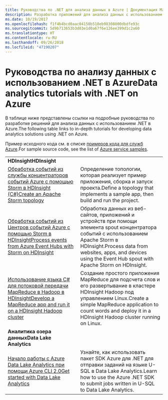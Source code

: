 ```yaml
---
title: Руководства по .NET для анализа данных в Azure | Документация Майкрософт
description: Разработка приложений для анализа данных с использованием служб Microsoft Azure.
ms.date: 10/19/2017
ms.openlocfilehash: f1f4b4bcd0aac04150b510eb98308800dbdfe93c
ms.sourcegitcommit: 5d9b713653b3d03e1d0a67f6e126ee399d1c2a60
ms.translationtype: HT
ms.contentlocale: ru-RU
ms.lasthandoff: 09/26/2018
ms.locfileid: "47190207"
---
```

# <a name="data-analytics-tutorials-with-net-on-azure"></a><span data-ttu-id="1eb25-103">Руководства по анализу данных с использованием .NET в Azure</span><span class="sxs-lookup"><span data-stu-id="1eb25-103">Data analytics tutorials with .NET on Azure</span></span>

<span data-ttu-id="1eb25-104">В таблице ниже представлены ссылки на подробные руководства по разработке решений для анализа данных с использованием .NET в Azure.</span><span class="sxs-lookup"><span data-stu-id="1eb25-104">The following table links to in-depth tutorials for developing data analytics solutions using .NET on Azure.</span></span> 

<span data-ttu-id="1eb25-105">Пример исходного кода см. в списке [примеров кода для служб Azure](https://azure.microsoft.com/resources/samples/?platform=dotnet).</span><span class="sxs-lookup"><span data-stu-id="1eb25-105">For sample source code, see the list of [Azure service samples](https://azure.microsoft.com/resources/samples/?platform=dotnet).</span></span>

| | |
|---|---|
| <span data-ttu-id="1eb25-106">**HDInsight**</span><span class="sxs-lookup"><span data-stu-id="1eb25-106">**HDInsight**</span></span> | |
| <span data-ttu-id="1eb25-107">[Обработка событий из службы концентраторов событий Azure с помощью Storm в HDInsight (C#)][1]</span><span class="sxs-lookup"><span data-stu-id="1eb25-107">[Create an Apache Storm topology][1]</span></span> | <span data-ttu-id="1eb25-108">Определение топологии, которая реализует пример приложения, сборка и запуск проекта.</span><span class="sxs-lookup"><span data-stu-id="1eb25-108">Define a topology that implements a sample app, then build and run the project.</span></span> | 
| <span data-ttu-id="1eb25-109">[Обработка событий из Центров событий Azure с помощью Storm в HDInsight][2]</span><span class="sxs-lookup"><span data-stu-id="1eb25-109">[Process events from Azure Event Hubs with Storm on HDInsight][2]</span></span> | <span data-ttu-id="1eb25-110">Обработка данных из веб-сайтов, приложений и устройств при помощи элемента spout концентратора событий с использованием Apache Storm в HDInsight.</span><span class="sxs-lookup"><span data-stu-id="1eb25-110">Process data from websites, apps, and devices using the Event Hub spout with Apache Storm on HDInsight.</span></span>
| <span data-ttu-id="1eb25-111">[Использование языка C# для потоковой передачи MapReduce в Hadoop в HDInsight][3]</span><span class="sxs-lookup"><span data-stu-id="1eb25-111">[Develop a MapReduce app and run it on a HDInsight Hadoop cluster][3]</span></span> | <span data-ttu-id="1eb25-112">Создание простого приложения MapReduce для подсчета слов и его развертывание в кластере HDInsight Hadoop под управлением Linux.</span><span class="sxs-lookup"><span data-stu-id="1eb25-112">Create a simple MapReduce application to count words and deploy it in a HDInsight Hadoop cluster running on Linux.</span></span> |
| <span data-ttu-id="1eb25-113">**Аналитика озера данных**</span><span class="sxs-lookup"><span data-stu-id="1eb25-113">**Data Lake Analytics**</span></span> | |
| <span data-ttu-id="1eb25-114">[Начало работы с Azure Data Lake Analytics при помощи Azure CLI 2.0][4]</span><span class="sxs-lookup"><span data-stu-id="1eb25-114">[Get started with Data Lake Analytics][4]</span></span> | <span data-ttu-id="1eb25-115">Узнайте, как использовать пакет SDK Azure для .NET для отправки заданий на языке U-SQL в Data Lake Analytics.</span><span class="sxs-lookup"><span data-stu-id="1eb25-115">Learn how to use the Azure .NET SDK to submit jobs written in U-SQL to Data Lake Analytics.</span></span>|


[1]: /azure/hdinsight/hdinsight-storm-develop-csharp-event-hub-topology
[2]: /azure/hdinsight/hdinsight-storm-develop-csharp-visual-studio-topology
[3]: /azure/hdinsight/hdinsight-hadoop-dotnet-csharp-mapreduce-streaming
[4]: /azure/data-lake-analytics/data-lake-analytics-get-started-net-sdk